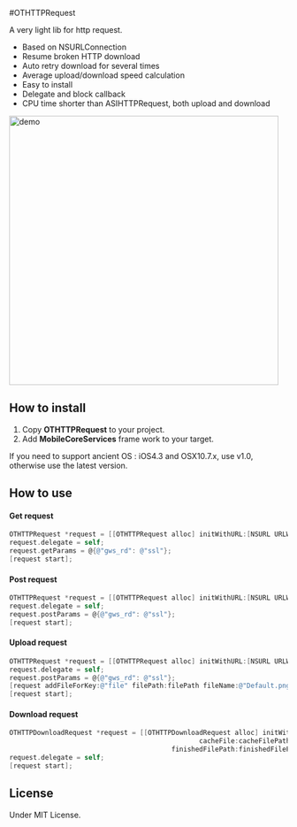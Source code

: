 #OTHTTPRequest

A very light lib for http request.  

* Based on NSURLConnection
* Resume broken HTTP download
* Auto retry download for several times
* Average upload/download speed calculation
* Easy to install
* Delegate and block callback
* CPU time shorter than ASIHTTPRequest, both upload and download

<img src="https://raw.githubusercontent.com/OpenFibers/OTHTTPRequest/master/demo.png" alt="demo" width="487">

## How to install

1. Copy **OTHTTPRequest** to your project.
2. Add **MobileCoreServices** frame work to your target.

If you need to support ancient OS : iOS4.3 and OSX10.7.x, use v1.0, otherwise use the latest version.

## How to use

#### Get request

```objective-c
OTHTTPRequest *request = [[OTHTTPRequest alloc] initWithURL:[NSURL URLWithString:@"https://www.google.com"]];
request.delegate = self;
request.getParams = @{@"gws_rd": @"ssl"};
[request start];
```

#### Post request

```objective-c
OTHTTPRequest *request = [[OTHTTPRequest alloc] initWithURL:[NSURL URLWithString:@"https://www.google.com"]];
request.delegate = self;
request.postParams = @{@"gws_rd": @"ssl"};
[request start];
```

#### Upload request
```objective-c
OTHTTPRequest *request = [[OTHTTPRequest alloc] initWithURL:[NSURL URLWithString:@"https://www.google.com"]];
request.delegate = self;
request.postParams = @{@"gws_rd": @"ssl"};
[request addFileForKey:@"file" filePath:filePath fileName:@"Default.png" MIMEType:nil];
[request start];
```

#### Download request
```objective-c
OTHTTPDownloadRequest *request = [[OTHTTPDownloadRequest alloc] initWithURL:downloadURLString
                                                cacheFile:cacheFilePath
                                         finishedFilePath:finishedFilePath];
request.delegate = self;
[request start];
```

## License

Under MIT License.
